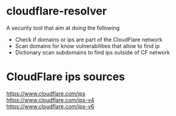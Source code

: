 # cloudflare-resolver
A security tool that aim at doing the following
* Check if domains or ips are part of the CloudFlare network
* Scan domains for know vulnerabilities that allow to find ip
* Dictionary scan subdomains to find ips outside of CF network

# CloudFlare ips sources
https://www.cloudflare.com/ips<br>
https://www.cloudflare.com/ips-v4<br>
https://www.cloudflare.com/ips-v6
